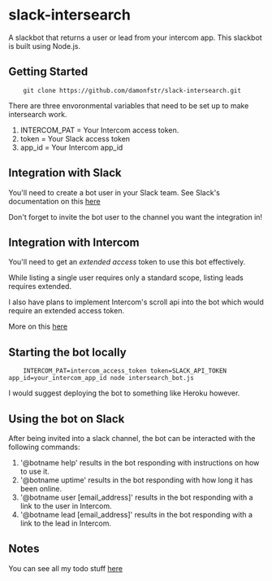 # slack-intersearch
A slackbot that returns a user or lead from your intercom app. This slackbot is built using Node.js.

## Getting Started ##

```
    git clone https://github.com/damonfstr/slack-intersearch.git
```

There are three envoronmental variables that need to be set up to make intersearch work. 

1. INTERCOM_PAT = Your Intercom access token. 
2. token = Your Slack access token
3. app_id = Your Intercom app_id

## Integration with Slack ##

You'll need to create a bot user in your Slack team. See Slack's documentation on this [here](https://api.slack.com/bot-users)

Don't forget to invite the bot user to the channel you want the integration in!

## Integration with Intercom ##

You'll need to get an *extended access* token to use this bot effectively. 

While listing a single user requires only a standard scope, listing leads requires extended. 

I also have plans to implement Intercom's scroll api into the bot which would require an extended access token. 

More on this [here](https://developers.intercom.com/v2.0/docs/personal-access-tokens)

## Starting the bot locally ##

```
    INTERCOM_PAT=intercom_access_token token=SLACK_API_TOKEN app_id=your_intercom_app_id node intersearch_bot.js
```

I would suggest deploying the bot to something like Heroku however.

## Using the bot on Slack ##

After being invited into a slack channel, the bot can be interacted with the following commands:

1. '@botname help' results in the bot responding with instructions on how to use it.
2. '@botname uptime' results in the bot responding with how long it has been online.
3. '@botname user [email_address]' results in the bot responding with a link to the user in Intercom.
4. '@botname lead [email_address]' results in the bot responding with a link to the lead in Intercom.

## Notes ##
You can see all my todo stuff [here](https://github.com/DamonFstr/slack-intersearch/projects/1)
